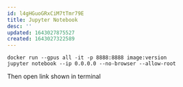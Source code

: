 ```yaml
---
id: l4gHGuoGRxCiM7tTmr79E
title: Jupyter Notebook
desc: ''
updated: 1643027875527
created: 1643027322589
---
```

```
docker run --gpus all -it -p 8888:8888 image:version
jupyter notebook --ip 0.0.0.0 --no-browser --allow-root
```
Then open link shown in terminal